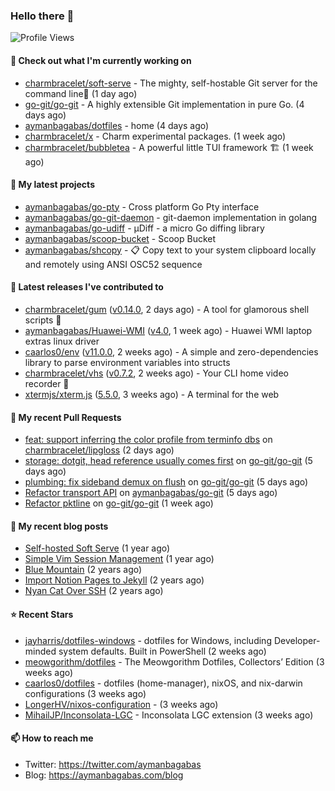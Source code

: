 ### Hello there 👋

![Profile Views](https://komarev.com/ghpvc/?username=aymanbagabas&label=PROFILE+VIEWS)

#### 👷 Check out what I'm currently working on

- [charmbracelet/soft-serve](https://github.com/charmbracelet/soft-serve) - The mighty, self-hostable Git server for the command line🍦 (1 day ago)
- [go-git/go-git](https://github.com/go-git/go-git) - A highly extensible Git implementation in pure Go. (4 days ago)
- [aymanbagabas/dotfiles](https://github.com/aymanbagabas/dotfiles) - home (4 days ago)
- [charmbracelet/x](https://github.com/charmbracelet/x) - Charm experimental packages. (1 week ago)
- [charmbracelet/bubbletea](https://github.com/charmbracelet/bubbletea) - A powerful little TUI framework 🏗 (1 week ago)

#### 🌱 My latest projects

- [aymanbagabas/go-pty](https://github.com/aymanbagabas/go-pty) - Cross platform Go Pty interface
- [aymanbagabas/go-git-daemon](https://github.com/aymanbagabas/go-git-daemon) - git-daemon implementation in golang
- [aymanbagabas/go-udiff](https://github.com/aymanbagabas/go-udiff) - µDiff - a micro Go diffing library
- [aymanbagabas/scoop-bucket](https://github.com/aymanbagabas/scoop-bucket) - Scoop Bucket
- [aymanbagabas/shcopy](https://github.com/aymanbagabas/shcopy) - 📋 Copy text to your system clipboard locally and remotely using ANSI OSC52 sequence

#### 🔭 Latest releases I've contributed to

- [charmbracelet/gum](https://github.com/charmbracelet/gum) ([v0.14.0](https://github.com/charmbracelet/gum/releases/tag/v0.14.0), 2 days ago) - A tool for glamorous shell scripts 🎀
- [aymanbagabas/Huawei-WMI](https://github.com/aymanbagabas/Huawei-WMI) ([v4.0](https://github.com/aymanbagabas/Huawei-WMI/releases/tag/v4.0), 1 week ago) - Huawei WMI laptop extras linux driver
- [caarlos0/env](https://github.com/caarlos0/env) ([v11.0.0](https://github.com/caarlos0/env/releases/tag/v11.0.0), 2 weeks ago) - A simple and zero-dependencies library to parse environment variables into structs
- [charmbracelet/vhs](https://github.com/charmbracelet/vhs) ([v0.7.2](https://github.com/charmbracelet/vhs/releases/tag/v0.7.2), 2 weeks ago) - Your CLI home video recorder 📼
- [xtermjs/xterm.js](https://github.com/xtermjs/xterm.js) ([5.5.0](https://github.com/xtermjs/xterm.js/releases/tag/5.5.0), 3 weeks ago) - A terminal for the web

#### 🔨 My recent Pull Requests

- [feat: support inferring the color profile from terminfo dbs](https://github.com/charmbracelet/lipgloss/pull/285) on [charmbracelet/lipgloss](https://github.com/charmbracelet/lipgloss) (2 days ago)
- [storage: dotgit, head reference usually comes first](https://github.com/go-git/go-git/pull/1085) on [go-git/go-git](https://github.com/go-git/go-git) (5 days ago)
- [plumbing: fix sideband demux on flush](https://github.com/go-git/go-git/pull/1084) on [go-git/go-git](https://github.com/go-git/go-git) (5 days ago)
- [Refactor transport API](https://github.com/aymanbagabas/go-git/pull/2) on [aymanbagabas/go-git](https://github.com/aymanbagabas/go-git) (5 days ago)
- [Refactor pktline](https://github.com/go-git/go-git/pull/1082) on [go-git/go-git](https://github.com/go-git/go-git) (1 week ago)

#### 📜 My recent blog posts

- [Self-hosted Soft Serve](https://aymanbagabas.com/blog/2023/04/28/self-hosted-soft-serve.html) (1 year ago)
- [Simple Vim Session Management](https://aymanbagabas.com/blog/2023/04/13/simple-vim-session-management.html) (1 year ago)
- [Blue Mountain](https://aymanbagabas.com/blog/2022/06/02/blue-mountain.html) (2 years ago)
- [Import Notion Pages to Jekyll](https://aymanbagabas.com/blog/2022/03/29/import-notion-pages-to-jekyll.html) (2 years ago)
- [Nyan Cat Over SSH](https://aymanbagabas.com/blog/2022/03/25/nyan-cat-over-ssh.html) (2 years ago)

#### ⭐ Recent Stars

- [jayharris/dotfiles-windows](https://github.com/jayharris/dotfiles-windows) - dotfiles for Windows, including Developer-minded system defaults. Built in PowerShell (2 weeks ago)
- [meowgorithm/dotfiles](https://github.com/meowgorithm/dotfiles) - The Meowgorithm Dotfiles, Collectors’ Edition (3 weeks ago)
- [caarlos0/dotfiles](https://github.com/caarlos0/dotfiles) - dotfiles (home-manager), nixOS, and nix-darwin configurations (3 weeks ago)
- [LongerHV/nixos-configuration](https://github.com/LongerHV/nixos-configuration) -  (3 weeks ago)
- [MihailJP/Inconsolata-LGC](https://github.com/MihailJP/Inconsolata-LGC) - Inconsolata LGC extension (3 weeks ago)

#### 📫 How to reach me

- Twitter: https://twitter.com/aymanbagabas
- Blog: https://aymanbagabas.com/blog
